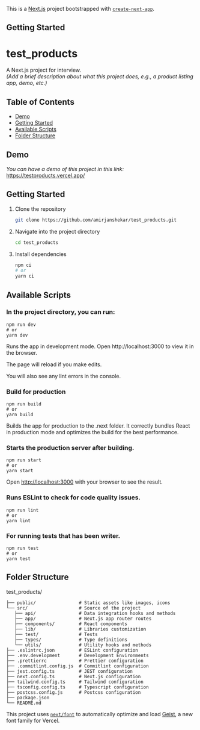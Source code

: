 This is a [Next.js](https://nextjs.org) project bootstrapped with [`create-next-app`](https://nextjs.org/docs/app/api-reference/cli/create-next-app).

## Getting Started

# test_products

A Next.js project for interview.  
_(Add a brief description about what this project does, e.g., a product listing app, demo, etc.)_

## Table of Contents

- [Demo](#demo)
- [Getting Started](#getting-started)
- [Available Scripts](#available-scripts)
- [Folder Structure](#folder-structure)

## Demo

_You can have a demo of this project in this link:_ https://testproducts.vercel.app/

## Getting Started

1. Clone the repository

   ```bash
   git clone https://github.com/amirjanshekar/test_products.git

   ```

2. Navigate into the project directory
   ```bash
   cd test_products
   ```
3. Install dependencies
   ```bash
   npm ci
   # or
   yarn ci
   ```

## Available Scripts

### In the project directory, you can run:

    npm run dev
    # or
    yarn dev

Runs the app in development mode.
Open http://localhost:3000
to view it in the browser.

The page will reload if you make edits.

You will also see any lint errors in the console.

### Build for production

    npm run build
    # or
    yarn build

Builds the app for production to the .next folder.
It correctly bundles React in production mode and optimizes the build for the best performance.

### Starts the production server after building.

    npm run start
    # or
    yarn start

Open [http://localhost:3000](http://localhost:3000) with your browser to see the result.

### Runs ESLint to check for code quality issues.

    npm run lint
    # or
    yarn lint

### For running tests that has been writer.

    npm run test
    # or
    yarn test

## Folder Structure

test_products/

```
├── public/                # Static assets like images, icons
└── src/                   # Source of the project
   ├── api/                # Data integration hooks and methods
   ├── app/                # Next.js app router routes
   ├── components/         # React components
   ├── lib/                # Libraries customization
   ├── test/               # Tests
   ├── types/              # Type definitions
   └── utils/              # Utility hooks and methods
├── .eslintrc.json         # ESLint configuration
├── .env.development       # Development Environments
├── .prettierrc            # Prettier configuration
├── .commitlint.config.js  # Commitlint configuration
├── jest.config.ts         # JEST configuration
├── next.config.ts         # Next.js configuration
├── tailwind.config.ts     # Tailwind configuration
├── tsconfig.config.ts     # Typescript configuration
├── postcss.config.js      # Postcss configuration
├── package.json
└── README.md
```

This project uses [`next/font`](https://nextjs.org/docs/app/building-your-application/optimizing/fonts) to automatically optimize and load [Geist](https://vercel.com/font), a new font family for Vercel.
